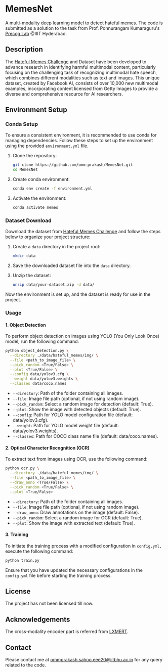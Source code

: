 # MemesNet
A multi-modality deep learning model to detect hateful memes. The code is submitted as a solution to the task from Prof. Ponnurangam Kumaraguru's [Precog Lab](https://precog.iiit.ac.in/) @IIIT Hyderabad. 

## Description
The [Hateful Memes Challenge](https://hatefulmemeschallenge.com/#download) and Dataset have been developed to advance research in identifying harmful multimodal content, particularly focusing on the challenging task of recognizing multimodal hate speech, which combines different modalities such as text and images. This unique dataset, created by Facebook AI, consists of over 10,000 new multimodal examples, incorporating content licensed from Getty Images to provide a diverse and comprehensive resource for AI researchers.

## Environment Setup

### Conda Setup
To ensure a consistent environment, it is recommended to use conda for managing dependencies. Follow these steps to set up the environment using the provided `environment.yml` file.

1. Clone the repository:
   ```bash
   git clone https://github.com/omm-prakash/MemesNet.git
   cd MemesNet
   ```

2. Create conda environment:
   ```bash
   conda env create -f environment.yml
   ```

3. Activate the environment:
   ```bash
   conda activate memes
   ```

### Dataset Download
Download the dataset from [Hateful Memes Challenge](https://hatefulmemeschallenge.com/#download) and follow the steps below to organize your project structure:

1. Create a `data` directory in the project root:
   ```bash
   mkdir data
   ```

2. Save the downloaded dataset file into the `data` directory.

3. Unzip the dataset:
   ```bash
   unzip data/your-dataset.zip -d data/
   ```

Now the environment is set up, and the dataset is ready for use in the project.

### Usage

#### 1. Object Detection

To perform object detection on images using YOLO (You Only Look Once) model, run the following command:

```bash
python object_detection.py \
  --directory ./data/hateful_memes/img/ \
  --file <path_to_image_file> \
  --pick_random <True/False> \
  --plot <True/False> \
  --config data/yolov3.cfg \
  --weight data/yolov3.weights \
  --classes data/coco.names
```

- `--directory`: Path of the folder containing all images.
- `--file`: Image file path (optional, if not using random image).
- `--pick_random`: Select a random image for detection (default: True).
- `--plot`: Show the image with detected objects (default: True).
- `--config`: Path for YOLO model configuration file (default: data/yolov3.cfg).
- `--weight`: Path for YOLO model weight file (default: data/yolov3.weights).
- `--classes`: Path for COCO class name file (default: data/coco.names).

#### 2. Optical Character Recognition (OCR)

To extract text from images using OCR, use the following command:

```bash
python ocr.py \
  --directory ./data/hateful_memes/img/ \
  --file <path_to_image_file> \
  --draw_anno <True/False> \
  --pick_random <True/False> \
  --plot <True/False>
```

- `--directory`: Path of the folder containing all images.
- `--file`: Image file path (optional, if not using random image).
- `--draw_anno`: Draw annotations on the image (default: False).
- `--pick_random`: Select a random image for OCR (default: True).
- `--plot`: Show the image with extracted text (default: True).

#### 3. Training

To initiate the training process with a modified configuration in `config.yml,` execute the following command:

```bash
python train.py
```
Ensure that you have updated the necessary configurations in the `config.yml` file before starting the training process.

## License
The project has not been licensed till now.

## Acknowledgements
The cross-modality encoder part is referred from [LXMERT](https://arxiv.org/abs/1908.07490). 

## Contact
Please contact me at ommprakash.sahoo.eee20@iitbhu.ac.in for any query related to the code.
